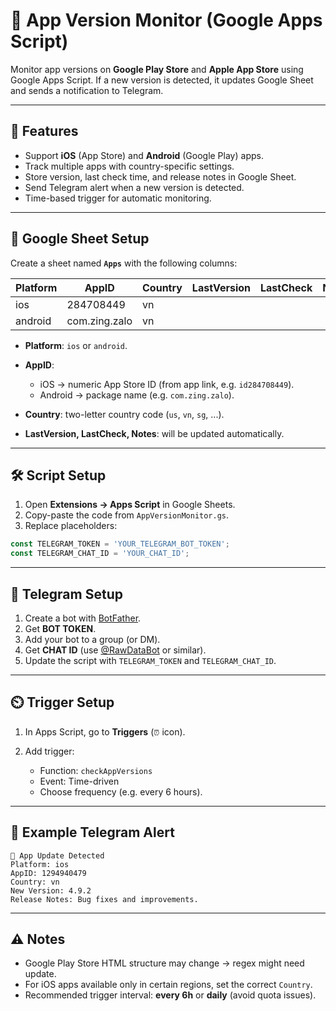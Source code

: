 # 📱 App Version Monitor (Google Apps Script)

Monitor app versions on **Google Play Store** and **Apple App Store** using Google Apps Script.
If a new version is detected, it updates Google Sheet and sends a notification to Telegram.

---

## 🚀 Features

* Support **iOS** (App Store) and **Android** (Google Play) apps.
* Track multiple apps with country-specific settings.
* Store version, last check time, and release notes in Google Sheet.
* Send Telegram alert when a new version is detected.
* Time-based trigger for automatic monitoring.

---

## 📑 Google Sheet Setup

Create a sheet named **`Apps`** with the following columns:

| Platform | AppID         | Country | LastVersion | LastCheck | Notes |
| -------- | ------------- | ------- | ----------- | --------- | ----- |
| ios      | 284708449    | vn      |             |           |       |
| android  | com.zing.zalo | vn      |             |           |       |

* **Platform**: `ios` or `android`.
* **AppID**:

  * iOS → numeric App Store ID (from app link, e.g. `id284708449`).
  * Android → package name (e.g. `com.zing.zalo`).
* **Country**: two-letter country code (`us`, `vn`, `sg`, ...).
* **LastVersion, LastCheck, Notes**: will be updated automatically.

---

## 🛠️ Script Setup

1. Open **Extensions → Apps Script** in Google Sheets.
2. Copy-paste the code from `AppVersionMonitor.gs`.
3. Replace placeholders:

```javascript
const TELEGRAM_TOKEN = 'YOUR_TELEGRAM_BOT_TOKEN';
const TELEGRAM_CHAT_ID = 'YOUR_CHAT_ID';
```

---

## 📲 Telegram Setup

1. Create a bot with [BotFather](https://t.me/botfather).
2. Get **BOT TOKEN**.
3. Add your bot to a group (or DM).
4. Get **CHAT ID** (use [@RawDataBot](https://t.me/RawDataBot) or similar).
5. Update the script with `TELEGRAM_TOKEN` and `TELEGRAM_CHAT_ID`.

---

## ⏲️ Trigger Setup

1. In Apps Script, go to **Triggers** (`⏰` icon).
2. Add trigger:

   * Function: `checkAppVersions`
   * Event: Time-driven
   * Choose frequency (e.g. every 6 hours).

---

## 📡 Example Telegram Alert

```
📱 App Update Detected
Platform: ios
AppID: 1294940479
Country: vn
New Version: 4.9.2
Release Notes: Bug fixes and improvements.
```

---

## ⚠️ Notes

* Google Play Store HTML structure may change → regex might need update.
* For iOS apps available only in certain regions, set the correct `Country`.
* Recommended trigger interval: **every 6h** or **daily** (avoid quota issues).

